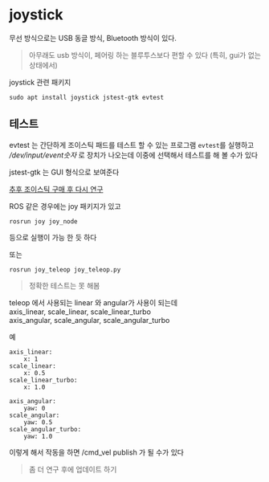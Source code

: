 # joystick
무선 방식으로는 USB 동글 방식, Bluetooth 방식이 있다.   

> 아무래도 usb 방식이, 페어링 하는 블루투스보다 편할 수 있다 (특히, gui가 없는 상태에서)   

joystick 관련 패키지
```
sudo apt install joystick jstest-gtk evtest
```

## 테스트
evtest 는 간단하게 조이스틱 패드를 테스트 할 수 있는 프로그램 
`evtest`를 실행하고   
*/dev/input/event숫자* 로 장치가 나오는데 이중에 선택해서 테스트를 해 볼 수가 있다


jstest-gtk 는 GUI 형식으로 보여준다  


[추후 조이스틱 구매 후 다시 연구](https://www.youtube.com/watch?v=F5XlNiCKbrY)

ROS 같은 경우에는 joy 패키지가 있고   
```
rosrun joy joy_node
```
등으로 실행이 가능 한 듯 하다 


또는 
```
rosrun joy_teleop joy_teleop.py 
```
> 정확한 테스트는 못 해봄 


teleop 에서 사용되는 linear 와 angular가 사용이 되는데  
axis_linear, scale_linear, scale_linear_turbo   
axis_angular, scale_angular, scale_angular_turbo   

예
```
axis_linear:
    x: 1
scale_linear:
    x: 0.5
scale_linear_turbo:
    x: 1.0

axis_angular:
    yaw: 0
scale_angular:
    yaw: 0.5
scale_angular_turbo:
    yaw: 1.0
```

이렇게 해서 작동을 하면  /cmd_vel publish 가 될 수가 있다  

> 좀 더 연구 후에 업데이트 하기


